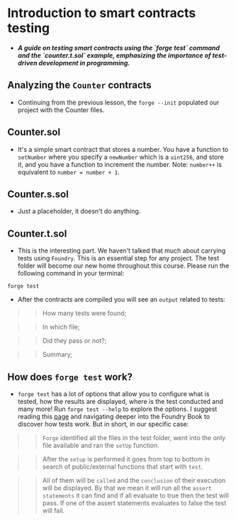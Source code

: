 # Introduction to smart contracts testing
- ***A guide on testing smart contracts using the \`forge test\` command and the \`counter.t.sol\` example, emphasizing the importance of test-driven development in programming.***

## Analyzing the `Counter` contracts
- Continuing from the previous lesson, the `forge --init` populated our project with the Counter files.

## Counter.sol
- It's a simple smart contract that stores a number. You have a function to `setNumber` where you specify a `newNumber` which is a `uint256`, and store it, and you have a function to increment the number. Note: `number++` is equivalent to `number = number + 1`.

## Counter.s.sol
- Just a placeholder, it doesn't do anything. 

## Counter.t.sol
- This is the interesting part. We haven't talked that much about carrying tests using `Foundry`. This is an essential step for any project. The test folder will become our new home throughout this course. Please run the following command in your terminal: 

```
forge test
``` 

- After the contracts are compiled you will see an `output` related to tests:

>> How many tests were found;

>> In which file;

>> Did they pass or not?;

>> Summary;

## How does `forge test` work?
- `forge test` has a lot of options that allow you to configure what is tested, how the results are displayed, where is the test conducted and many more! Run `forge test --help` to explore the options. I suggest reading this [page](https://book.getfoundry.sh/forge/tests) and navigating deeper into the Foundry Book to discover how tests work. But in short, in our specific case:

>> `Forge` identified all the files in the test folder, went into the only file available and ran the `setUp` function.

>> After the `setup` is performed it goes from top to bottom in search of public/external functions that start with `test`.

>> All of them will be `called` and the `conclusion` of their execution will be displayed. By that we mean it will run all the `assert statements` it can find and if all evaluate to true then the test will pass. If one of the assert statements evaluates to false the test will fail.
